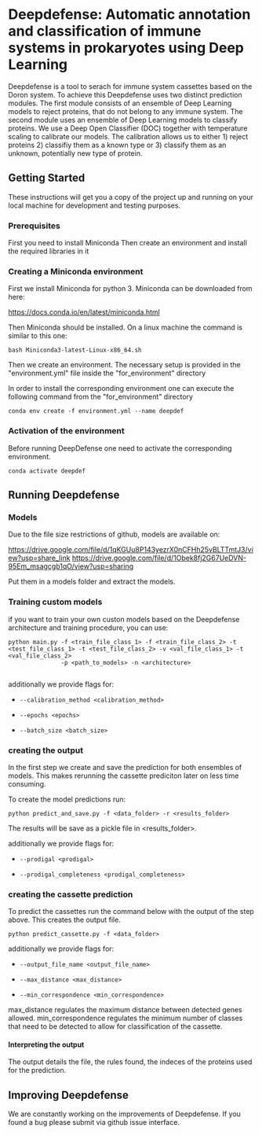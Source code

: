 
# Deepdefense: Automatic annotation and classification of immune systems in prokaryotes using Deep Learning


Deepdefense is a tool to serach for immune system cassettes based on the Doron system. To achieve this 
Deepdefense uses two distinct prediction modules. The first module consists of an ensemble of Deep Learning models to 
reject proteins, that do not belong to any immune system. The second module uses an ensemble of Deep Learning models
to classify proteins. We use a Deep Open Classifier (DOC) together with temperature scaling to calibrate our models.
The calibration allows us to either 1) reject proteins 2) classifiy them as a known type or 3) classify them as
an unknown, potentially new type of protein.


## Getting Started

These instructions will get you a copy of the project up and running on your local machine for development and testing purposes. 

### Prerequisites

First you need to install Miniconda
Then create an environment and install the required libraries in it


### Creating a Miniconda environment 

First we install Miniconda for python 3.
Miniconda can be downloaded from here:

https://docs.conda.io/en/latest/miniconda.html 

Then Miniconda should be installed. On a linux machine the command is similar to this one: 

```
bash Miniconda3-latest-Linux-x86_64.sh
```

Then we create an environment. The necessary setup is provided in the "environment.yml" file inside the "for_environment" directory

In order to install the corresponding environment one can execute the following command from the "for_environment" directory

```
conda env create -f environment.yml --name deepdef
```



### Activation of the environment

Before running DeepDefense one need to activate the corresponding environment.

```
conda activate deepdef
```



## Running Deepdefense


### Models


Due to the file size restrictions of github, models are available on:

https://drive.google.com/file/d/1qKGUu8P143yezrX0nCFHh25vBLTTmtJ3/view?usp=share_link
https://drive.google.com/file/d/1Obek8fj2G67UeDVN-95Em_msagcgb1qO/view?usp=sharing

Put them in a models folder and extract the models.

### Training custom models

if you want to train your own custon models based on the Deepdefense architecture and training procedure, you can use:

```
python main.py -f <train_file_class_1> -f <train_file_class_2> -t <test_file_class_1> -t <test_file_class_2> -v <val_file_class_1> -t <val_file_class_2>
               -p <path_to_models> -n <architecture> 


```

additionally we provide flags for:


* `--calibration_method <calibration_method>`

* `--epochs <epochs>`

* `--batch_size <batch_size>`




### creating the output

In the first step we create and save the prediction for both ensembles of models. This makes rerunning the cassette prediciton later on less time consuming.

To create the model predictions run:


```
python predict_and_save.py -f <data_folder> -r <results_folder>

```

The results will be save as a pickle file in <results_folder>.




additionally we provide flags for:


* `--prodigal <prodigal>`

* `--prodigal_completeness <prodigal_completeness>`




### creating the cassette prediction

To predict the cassettes run the command below with the output of the step above. This creates the output file.

```
python predict_cassette.py -f <data_folder>

```

additionally we provide flags for:


* `--output_file_name <output_file_name>`

* `--max_distance <max_distance>`

* `--min_correspondence <min_correspondence>`

max_distance regulates the maximum distance between detected genes allowed.
min_correspondence regulates the minimum number of classes that need to be detected to allow for classification of the cassette.


#### Interpreting the output

The output details the file, the rules found, the indeces of the proteins used for the prediction.



## Improving Deepdefense

We are constantly working on the improvements of Deepdefense. If you found a bug please submit via github issue interface.






